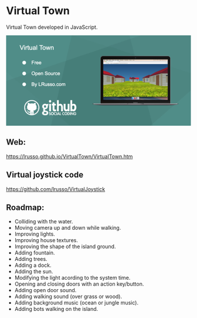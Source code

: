 # Virtual Town

Virtual Town developed in JavaScript.

![alt screenshot](https://raw.githubusercontent.com/lrusso/VirtualTown/main/VirtualTown.png)

## Web:

https://lrusso.github.io/VirtualTown/VirtualTown.htm

## Virtual joystick code

https://github.com/lrusso/VirtualJoystick

## Roadmap:

* Colliding with the water.
* Moving camera up and down while walking.
* Improving lights.
* Improving house textures.
* Improving the shape of the island ground.
* Adding fountain.
* Adding trees.
* Adding a dock.
* Adding the sun.
* Modifying the light acording to the system time.
* Opening and closing doors with an action key/button.
* Adding open door sound.
* Adding walking sound (over grass or wood).
* Adding background music (ocean or jungle music).
* Adding bots walking on the island.
